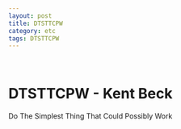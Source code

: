 ```yaml
---
layout: post
title: DTSTTCPW
category: etc
tags: DTSTTCPW
---
```


$~$

# DTSTTCPW - Kent Beck

Do The Simplest Thing That Could Possibly Work

